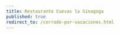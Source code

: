 ```yaml
---
title: Restaurante Cuevas la Sinagoga
published: true
redirect_to: /cerrado-por-vacaciones.html
---
```

